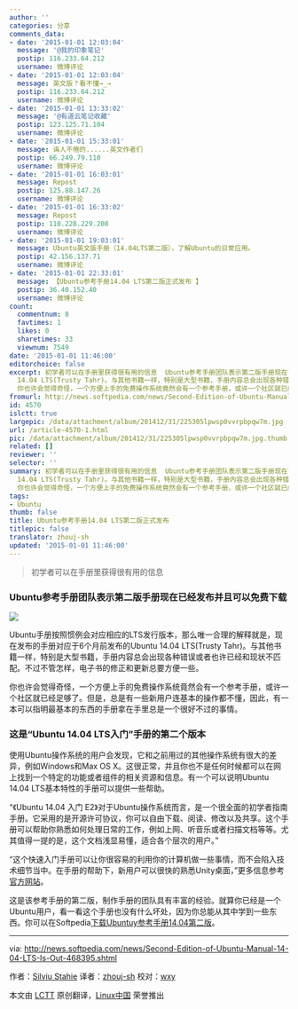```yaml
---
author: ''
categories: 分享
comments_data:
- date: '2015-01-01 12:03:04'
  message: '@我的印象笔记'
  postip: 116.233.64.212
  username: 微博评论
- date: '2015-01-01 12:03:04'
  message: 英文版？看不懂→_→
  postip: 116.233.64.212
  username: 微博评论
- date: '2015-01-01 13:33:02'
  message: '@有道云笔记收藏'
  postip: 123.125.71.104
  username: 微博评论
- date: '2015-01-01 15:33:01'
  message: 诲人不倦的......英文作者们
  postip: 66.249.79.110
  username: 微博评论
- date: '2015-01-01 16:03:01'
  message: Repost
  postip: 125.88.147.26
  username: 微博评论
- date: '2015-01-01 16:33:02'
  message: Repost
  postip: 110.228.229.208
  username: 微博评论
- date: '2015-01-01 19:03:01'
  message: Ubuntu英文版手册（14.04LTS第二版），了解Ubuntu的日常应用。
  postip: 42.156.137.71
  username: 微博评论
- date: '2015-01-01 22:33:01'
  message: 【Ubuntu参考手册14.04 LTS第二版正式发布 】
  postip: 36.40.152.40
  username: 微博评论
count:
  commentnum: 8
  favtimes: 1
  likes: 0
  sharetimes: 33
  viewnum: 7549
date: '2015-01-01 11:46:00'
editorchoice: false
excerpt: 初学者可以在手册里获得很有用的信息  Ubuntu参考手册团队表示第二版手册现在已经发布并且可以免费下载  Ubuntu手册按照惯例会对应相应的LTS发行版本，那么唯一合理的解释就是，现在发布的手册对应于6个月前发布的Ubuntu
  14.04 LTS(Trusty Tahr)。与其他书籍一样，特别是大型书籍，手册内容总会出现各种错误或者也许已经和现状不匹配。不过不管怎样，电子书的修正和更新总要方便一些。
  你也许会觉得奇怪，一个方便上手的免费操作系统竟然会有一个参考手册，或许一个社区就已经足够了。但是，总是有一些新用户连基本的操作都不懂，因此，有
fromurl: http://news.softpedia.com/news/Second-Edition-of-Ubuntu-Manual-14-04-LTS-Is-Out-468395.shtml
id: 4570
islctt: true
largepic: /data/attachment/album/201412/31/225305lpwsp0vvrpbpqw7m.jpg
url: /article-4570-1.html
pic: /data/attachment/album/201412/31/225305lpwsp0vvrpbpqw7m.jpg.thumb.jpg
related: []
reviewer: ''
selector: ''
summary: 初学者可以在手册里获得很有用的信息  Ubuntu参考手册团队表示第二版手册现在已经发布并且可以免费下载  Ubuntu手册按照惯例会对应相应的LTS发行版本，那么唯一合理的解释就是，现在发布的手册对应于6个月前发布的Ubuntu
  14.04 LTS(Trusty Tahr)。与其他书籍一样，特别是大型书籍，手册内容总会出现各种错误或者也许已经和现状不匹配。不过不管怎样，电子书的修正和更新总要方便一些。
  你也许会觉得奇怪，一个方便上手的免费操作系统竟然会有一个参考手册，或许一个社区就已经足够了。但是，总是有一些新用户连基本的操作都不懂，因此，有
tags:
- Ubuntu
thumb: false
title: Ubuntu参考手册14.04 LTS第二版正式发布
titlepic: false
translator: zhouj-sh
updated: '2015-01-01 11:46:00'
---
```



> 
> 初学者可以在手册里获得很有用的信息
> 
> 
> 


### Ubuntu参考手册团队表示第二版手册现在已经发布并且可以免费下载


![](/data/attachment/album/201412/31/225305lpwsp0vvrpbpqw7m.jpg)


Ubuntu手册按照惯例会对应相应的LTS发行版本，那么唯一合理的解释就是，现在发布的手册对应于6个月前发布的Ubuntu 14.04 LTS(Trusty Tahr)。与其他书籍一样，特别是大型书籍，手册内容总会出现各种错误或者也许已经和现状不匹配。不过不管怎样，电子书的修正和更新总要方便一些。


你也许会觉得奇怪，一个方便上手的免费操作系统竟然会有一个参考手册，或许一个社区就已经足够了。但是，总是有一些新用户连基本的操作都不懂，因此，有一本可以指明最基本的东西的手册拿在手里总是一个很好不过的事情。


### 这是“Ubuntu 14.04 LTS入门”手册的第二个版本


使用Ubuntu操作系统的用户会发现，它和之前用过的其他操作系统有很大的差异，例如Windows和Max OS X。这很正常，并且你也不是任何时候都可以在网上找到一个特定的功能或者组件的相关资源和信息。有一个可以说明Ubuntu 14.04 LTS基本特性的手册可以提供一些帮助。


“《Ubuntu 14.04 入门 E2》对于Ubuntu操作系统而言，是一个很全面的初学者指南手册。它采用的是开源许可协议，你可以自由下载、阅读、修改以及共享。这个手册可以帮助你熟悉如何处理日常的工作，例如上网、听音乐或者扫描文档等等。尤其值得一提的是，这个文档浅显易懂，适合各个层次的用户。”


“这个快速入门手册可以让你很容易的利用你的计算机做一些事情，而不会陷入技术细节当中。在手册的帮助下，新用户可以很快的熟悉Unity桌面，”更多信息参考[官方网站](http://ubuntu-manual.org/)。


这是该参考手册的第二版，制作手册的团队具有丰富的经验。就算你已经是一个Ubuntu用户，看一看这个手册也没有什么坏处，因为你总能从其中学到一些东西。你可以在Softpedia[下载Ubuntuy参考手册14.04第二版](http://linux.softpedia.com/get/Documentation/Ubuntu-Manual-53530.shtml)。




---


via: <http://news.softpedia.com/news/Second-Edition-of-Ubuntu-Manual-14-04-LTS-Is-Out-468395.shtml>


作者：[Silviu Stahie](http://news.softpedia.com/editors/browse/silviu-stahie) 译者：[zhouj-sh](https://github.com/zhouj-sh) 校对：[wxy](https://github.com/wxy)


本文由 [LCTT](https://github.com/LCTT/TranslateProject) 原创翻译，[Linux中国](http://linux.cn/) 荣誉推出